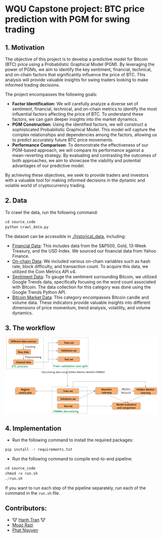 # WQU Capstone project: BTC price prediction with PGM for swing trading

## 1. Motivation

The objective of this project is to develop a predictive model for Bitcoin (BTC) price using a Probabilistic Graphical Model (PGM). By leveraging the power of PGMs, we aim to identify the key sentiment, financial, technical, and on-chain factors that significantly influence the price of BTC. This analysis will provide valuable insights for swing traders looking to make informed trading decisions.

The project encompasses the following goals:

- **Factor Identification**: We will carefully analyze a diverse set of sentiment, financial, technical, and on-chain metrics to identify the most influential factors affecting the price of BTC. To understand these factors, we can gain deeper insights into the market dynamics.
- **PGM Construction**: Using the identified factors, we will construct a sophisticated Probabilistic Graphical Model. This model will capture the complex relationships and dependencies among the factors, allowing us to predict accurately future BTC price movements.
- **Performance Comparison**: To demonstrate the effectiveness of our PGM-based approach, we will compare its performance against a mean-reverting strategy. By evaluating and contrasting the outcomes of both approaches, we aim to showcase the viability and potential advantages of our predictive model.

By achieving these objectives, we seek to provide traders and investors with a valuable tool for making informed decisions in the dynamic and volatile world of cryptocurrency trading.

## 2. Data

To crawl the data, run the following command:

```python
cd source_code
python crawl_data.py
```

The dataset can be accessible in [./historical_data](./historical_data/), including:

- [Financial Data](./historical_data/financial_data.csv): This includes data from the S&P500, Gold, 13-Week Treasury, and the USD Index. We sourced our financial data from Yahoo Finance.
- [On-chain Data](./historical_data/btc_onchain_data.csv): We included various on-chain variables such as hash rate, block difficulty, and transaction count. To acquire this data, we utilized the Coin Metrics API v4.
- [Sẹntiment Data](./historical_data/google_trend.csv): To gauge the sentiment surrounding Bitcoin, we utilized Google Trends data, specifically focusing on the word count associated with Bitcoin. The data collection for this category was done using the Google Trends Python API.
- [Bitcoin Market Data](./historical_data/btc_ohlcv.csv): This category encompasses Bitcoin candle and volume data. These indicators provide valuable insights into different dimensions of price momentum, trend analysis, volatility, and volume dynamics.

## 3. The workflow

![workflow](./plots/workflow.png)

## 4. Implementation

- Run the following command to install the required packages:

```bash
pip install -r requirements.txt
```

- Run the following command to compile end-to-end pipeline:

```python
cd source_code
chmod +x run.sh
./run.sh
```

If you want to run each step of the pipeline separately, run each of the command in the `run.sh` file.

## Contributors:
- 🐮 [Hanh Tran](https://github.com/honghanhh) 🐮
- [Moaz Razi ](https://github.com/moazrazi)
- [Phat Nguyen](https://github.com/fattiekakes)
